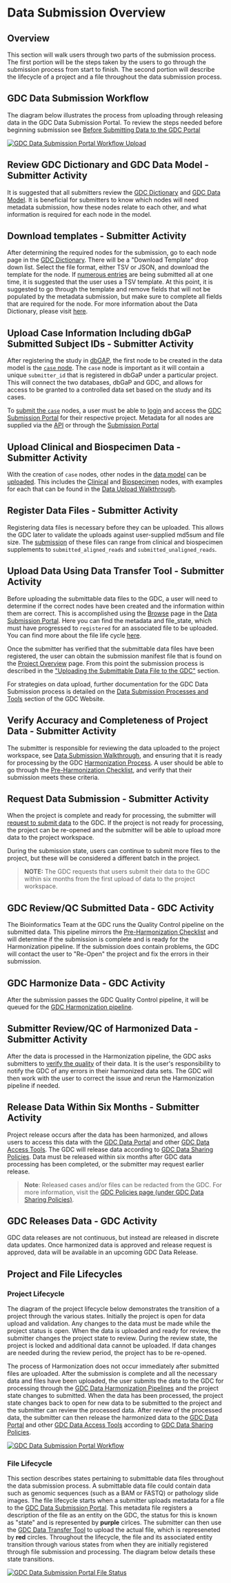 # Data Submission Overview

## Overview
This section will walk users through two parts of the submission process. The first portion will be the steps taken by the users to go through the submission process from start to finish. The second portion will describe the lifecycle of a project and a file throughout the data submission process.

## GDC Data Submission Workflow

The diagram below illustrates the process from uploading through releasing data in the GDC Data Submission Portal. To review the steps needed before beginning submission see [Before Submitting Data to the GDC Portal](https://docs.gdc.cancer.gov/Data_Submission_Portal/Users_Guide/Checklist/)

[![GDC Data Submission Portal Workflow Upload](images/gdc-submission-portal-data-upload-workflow_2.png)](images/gdc-submission-portal-data-upload-workflow_2.png "Click to see the full image.")

## Review GDC Dictionary and GDC Data Model - Submitter Activity

It is suggested that all submitters review the [GDC Dictionary](https://docs.gdc.cancer.gov/Data_Dictionary/viewer/) and [GDC Data Model](https://gdc.cancer.gov/developers/gdc-data-model/gdc-data-model-components). It is beneficial for submitters to know which nodes will need metadata submission, how these nodes relate to each other, and what information is required for each node in the model.

## Download templates - Submitter Activity

After determining the required nodes for the submission, go to each node page in the [GDC Dictionary](https://docs.gdc.cancer.gov/Data_Dictionary/viewer/). There will be a "Download Template" drop down list. Select the file format, either TSV or JSON, and download the template for the node. If [numerous entries](Data_Submission_Walkthrough.md#submitting-numerous-cases) are being submitted all at one time, it is suggested that the user uses a TSV template. At this point, it is suggested to go through the template and remove fields that will not be populated by the metadata submission, but make sure to complete all fields that are required for the node. For more information about the Data Dictionary, please visit [here](../../../Data_Dictionary/).

## Upload Case Information Including dbGaP Submitted Subject IDs - Submitter Activity

After registering the study in [dbGAP](https://gdc.cancer.gov/submit-data/obtaining-access-submit-data), the first node to be created in the data model is the [`case` node](Data_Submission_Walkthrough.md#case-submission). The `case` node is important as it will contain a unique `submitter_id` that is registered in dbGaP under a particular project. This will connect the two databases, dbGaP and GDC, and allows for access to be granted to a controlled data set based on the study and its cases.

To [submit the `case`](Data_Submission_Walkthrough.md#uploading-the-case-submission-file) nodes, a user must be able to [login](Data_Submission_Process.md#authentication) and access the [GDC Submission Portal](https://portal.gdc.cancer.gov/submission/) for their respective project. Metadata for all nodes are supplied via the [API](https://docs.gdc.cancer.gov/API/Users_Guide/Submission/#creating-and-updating-entities) or through the [Submission Portal](Data_Submission_Walkthrough.md#upload-using-the-gdc-data-submission-portal)

## Upload Clinical and Biospecimen Data - Submitter Activity

With the creation of `case` nodes, other nodes in the [data model](https://gdc.cancer.gov/developers/gdc-data-model/gdc-data-model-components) can be [uploaded](Data_Submission_Walkthrough.md#upload-using-the-gdc-data-submission-portal). This includes the [Clinical](Data_Submission_Walkthrough.md#clinical-data-submission) and [Biospecimen](Data_Submission_Walkthrough.md#biospecimen-submission) nodes, with examples for each that can be found in the [Data Upload Walkthrough](Data_Submission_Walkthrough.md).

## Register Data Files - Submitter Activity

Registering data files is necessary before they can be uploaded. This allows the GDC later to validate the uploads against user-supplied md5sum and file size. The [submission](Data_Submission_Walkthrough.md#experiment-data-submission) of these files can range from clinical and biospecimen supplements to `submitted_aligned_reads` and `submitted_unaligned_reads`.

## Upload Data Using Data Transfer Tool - Submitter Activity

Before uploading the submittable data files to the GDC, a user will need to determine if the correct nodes have been created and the information within them are correct. This is accomplished using the [Browse](Data_Submission_Process.md#browse) page in the [Data Submission Portal](https://portal.gdc.cancer.gov/submission). Here you can find the metadata and file_state, which must have progressed to `registered` for an associated file to be uploaded.  You can find more about the file life cycle [here](#file-lifecycle).

Once the submitter has verified that the submittable data files have been registered, the user can obtain the submission manifest file that is found on the [Project Overview](Data_Submission_Process.md#project-overview) page.  From this point the submission process is described in the ["Uploading the Submittable Data File to the GDC"](Data_Submission_Walkthrough.md#uploading-the-submittable-data-file-to-the-gdc) section.

For strategies on data upload, further documentation for the GDC Data Submission process is detailed on the [Data Submission Processes and Tools](https://gdc.cancer.gov/submit-data/data-submission-processes-and-tools) section of the GDC Website.

## Verify Accuracy and Completeness of Project Data - Submitter Activity

The submitter is responsible for reviewing the data uploaded to the project workspace, see [Data Submission Walkthrough](Data_Submission_Walkthrough.md), and ensuring that it is ready for processing by the GDC [Harmonization Process](https://gdc.cancer.gov/submit-data/gdc-data-harmonization). A user should be able to go through the [Pre-Harmonization Checklist](Data_Submission_Process.md#pre-harmonization-checklist), and verify that their submission meets these criteria.

## Request Data Submission - Submitter Activity

When the project is complete and ready for processing, the submitter will [request to submit data](Data_Submission_Process.md#submit-your-workspace-data-to-the-gdc) to the GDC. If the project is not ready for processing, the project can be re-opened and the submitter will be able to upload more data to the project workspace.

During the submission state, users can continue to submit more files to the project, but these will be considered a different batch in the project.

> __NOTE:__ The GDC requests that users submit their data to the GDC within six months from the first upload of data to the project workspace.

## GDC Review/QC Submitted Data - GDC Activity

The Bioinformatics Team at the GDC runs the Quality Control pipeline on the submitted data. This pipeline mirrors the [Pre-Harmonization Checklist](Data_Submission_Process.md#pre-harmonization-checklist) and will determine if the submission is complete and is ready for the Harmonization pipeline. If the submission does contain problems, the GDC will contact the user to "Re-Open" the project and fix the errors in their submission.

## GDC Harmonize Data - GDC Activity

After the submission passes the GDC Quality Control pipeline, it will be queued for the [GDC Harmonization pipeline](https://gdc.cancer.gov/about-data/gdc-data-harmonization).

## Submitter Review/QC of Harmonized Data - Submitter Activity

After the data is processed in the Harmonization pipeline, the GDC asks submitters to [verify the quality](https://portal.gdc.cancer.gov/submission/login?next=%2Fsubmission%2F) of their data.  It is the user's responsibility to notify the GDC of any errors in their harmonized data sets. The GDC will then work with the user to correct the issue and rerun the Harmonization pipeline if needed.

## Release Data Within Six Months - Submitter Activity

Project release occurs after the data has been harmonized, and allows users to access this data with the [GDC Data Portal](https://portal.gdc.cancer.gov/) and other [GDC Data Access Tools](https://gdc.cancer.gov/access-data/data-access-processes-and-tools). The GDC will release data according to [GDC Data Sharing Policies](https://gdc.cancer.gov/submit-data/data-submission-policies). Data must be released within six months after GDC data processing has been completed, or the submitter may request earlier release.

>__Note__: Released cases and/or files can be redacted from the GDC. For more information, visit the [GDC Policies page (under GDC Data Sharing Policies)](https://gdc.cancer.gov/about-gdc/gdc-policies).

## GDC Releases Data - GDC Activity

GDC data releases are not continuous, but instead are released in discrete data updates. Once harmonized data is approved and release request is approved, data will be available in an upcoming GDC Data Release.

## Project and File Lifecycles

### Project Lifecycle
The diagram of the project lifecycle below demonstrates the transition of a project through the various states. Initially the project is open for data upload and validation. Any changes to the data must be made while the project status is open. When the data is uploaded and ready for review, the submitter changes the project state to review. During the review state, the project is locked and additional data cannot be uploaded. If data changes are needed during the review period, the project has to be re-opened.

The process of Harmonization does not occur immediately after submitted files are uploaded. After the submission is complete and all the necessary data and files have been uploaded, the user submits the data to the GDC for processing through the [GDC Data Harmonization Pipelines](https://gdc.cancer.gov/submit-data/gdc-data-harmonization) and the project state changes to submitted. When the data has been processed, the project state changes back to open for new data to be submitted to the project and the submitter can review the processed data. After review of the processed data, the submitter can then release the harmonized data to the [GDC Data Portal](https://portal.gdc.cancer.gov/) and other [GDC Data Access Tools](https://gdc.cancer.gov/access-data/data-access-processes-and-tools) according to [GDC Data Sharing Policies](https://gdc.cancer.gov/submit-data/data-submission-policies).  

[![GDC Data Submission Portal Workflow](images/Submission.png)](images/Submission.png "Click to see the full image.")

### File Lifecycle

This section describes states pertaining to submittable data files throughout the data submission process. A submittable data file could contain data such as genomic sequences (such as a BAM or FASTQ) or pathology slide images. The file lifecycle starts when a submitter uploads metadata for a file to the [GDC Data Submission Portal](https://portal.gdc.cancer.gov/submission/). This metadata file registers a description of the file as an entity on the GDC, the status for this is known as "state" and is represented by __purple__ cirlces. The submitter can then use the [GDC Data Transfer Tool](https://gdc.cancer.gov/access-data/gdc-data-transfer-tool) to upload the actual file, which is represeneted by __red__ circles. Throughout the lifecycle, the file and its associated entity transition through various states from when they are initially registered through file submission and processing. The diagram below details these state transitions.   

[![GDC Data Submission Portal File Status](images/gdc-submission-portal-file-state-vs-state.png)](images/gdc-submission-portal-file-state-vs-state.png "Click to see the full image.")
